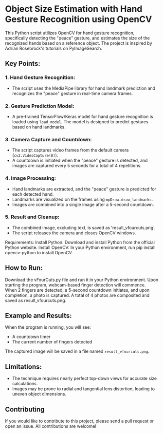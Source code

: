 # Object Size Estimation with Hand Gesture Recognition using OpenCV

This Python script utilizes OpenCV for hand gesture recognition, specifically detecting the "peace" gesture, and estimates the size of the recognized hands based on a reference object. The project is inspired by Adrian Rosebrock's tutorials on PyImageSearch.

## Key Points:
### 1. Hand Gesture Recognition:
   - The script uses the MediaPipe library for hand landmark prediction and recognizes the "peace" gesture in real-time camera frames.

### 2. Gesture Prediction Model:
   - A pre-trained TensorFlow/Keras model for hand gesture recognition is loaded using `load_model`. The model is designed to predict gestures based on hand landmarks.

### 3. Camera Capture and Countdown:
   - The script captures video frames from the default camera (`cv2.VideoCapture(0)`).
   - A countdown is initiated when the "peace" gesture is detected, and images are captured every 5 seconds for a total of 4 repetitions.

### 4. Image Processing:
   - Hand landmarks are extracted, and the "peace" gesture is predicted for each detected hand.
   - Landmarks are visualized on the frames using `mpDraw.draw_landmarks`.
   - Images are combined into a single image after a 5-second countdown.

### 5. Result and Cleanup:
   - The combined image, excluding text, is saved as 'result_vfourcuts.png'.
   - The script releases the camera and closes OpenCV windows.

Requirements:
Install Python: Download and install Python from the official Python website.
Install OpenCV: In your Python environment, run pip install opencv-python to install OpenCV.

## How to Run:

Download the vFourCuts.py file and run it in your Python environment.
Upon starting the program, webcam-based finger detection will commence.
When 2 fingers are detected, a 5-second countdown initiates, and upon completion, a photo is captured.
A total of 4 photos are composited and saved as result_vfourcuts.png.

## Example and Results:

When the program is running, you will see:

- A countdown timer
- The current number of fingers detected

The captured image will be saved in a file named `result_vfourcuts.png`.

## Limitations:
- The technique requires nearly perfect top-down views for accurate size calculations.
- Images may be prone to radial and tangential lens distortion, leading to uneven object dimensions.

## Contributing

If you would like to contribute to this project, please send a pull request or open an issue. All contributions are welcome!
